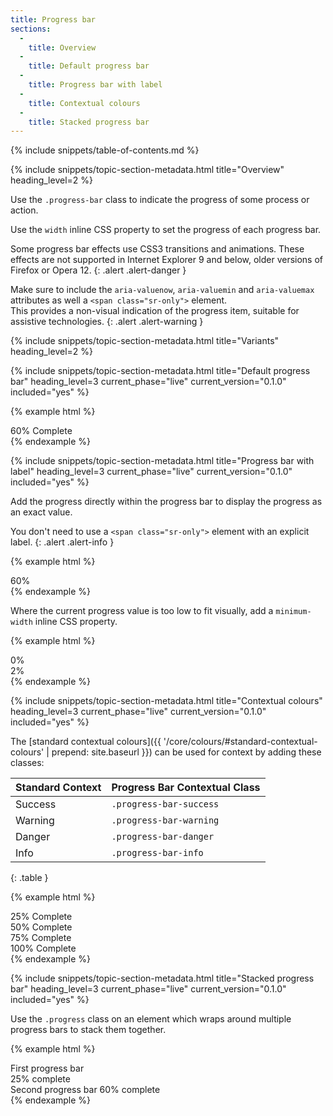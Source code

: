 ```yaml
---
title: Progress bar
sections:
  -
    title: Overview
  -
    title: Default progress bar
  -
    title: Progress bar with label
  -
    title: Contextual colours
  -
    title: Stacked progress bar
---
```


{% include snippets/table-of-contents.md %}

{% include snippets/topic-section-metadata.html
  title="Overview"
  heading_level=2
%}

Use the `.progress-bar` class to indicate the progress of some process or action.

Use the `width` inline CSS property to set the progress of each progress bar.

Some progress bar effects use CSS3 transitions and animations. These effects are not supported in Internet Explorer 9
and below, older versions of Firefox or Opera 12.
{: .alert .alert-danger }

Make sure to include the `aria-valuenow`, `aria-valuemin` and `aria-valuemax` attributes as well a
`<span class="sr-only">` element. <br /> This provides a non-visual indication of the progress item, suitable for
assistive technologies.
{: .alert .alert-warning }

{% include snippets/topic-section-metadata.html
  title="Variants"
  heading_level=2
%}

{% include snippets/topic-section-metadata.html
  title="Default progress bar"
  heading_level=3
  current_phase="live"
  current_version="0.1.0"
  included="yes"
%}

{% example html %}
<div class="progress">
  <div class="progress-bar" role="progressbar" aria-valuenow="60" aria-valuemin="0" aria-valuemax="100" style="width: 60%;">
    <span class="sr-only">60% Complete</span>
  </div>
</div>
{% endexample %}

{% include snippets/topic-section-metadata.html
  title="Progress bar with label"
  heading_level=3
  current_phase="live"
  current_version="0.1.0"
  included="yes"
%}

Add the progress directly within the progress bar to display the progress as an exact value.

You don't need to use a `<span class="sr-only">` element with an explicit label.
{: .alert .alert-info }

{% example html %}
<div class="progress">
  <div class="progress-bar" role="progressbar" aria-valuenow="60" aria-valuemin="0" aria-valuemax="100" style="width: 60%;">
    60%
  </div>
</div>
{% endexample %}

Where the current progress value is too low to fit visually, add a `minimum-width` inline CSS property.

{% example html %}
<div class="progress">
  <div class="progress-bar" role="progressbar" aria-valuenow="0" aria-valuemin="0" aria-valuemax="100" style="min-width: 2em;">
    0%
  </div>
</div>

<div class="progress">
  <div class="progress-bar" role="progressbar" aria-valuenow="2" aria-valuemin="0" aria-valuemax="100" style="min-width: 2em; width: 2%;">
    2%
  </div>
</div>
{% endexample %}

{% include snippets/topic-section-metadata.html
  title="Contextual colours"
  heading_level=3
  current_phase="live"
  current_version="0.1.0"
  included="yes"
%}

The [standard contextual colours]({{ '/core/colours/#standard-contextual-colours' | prepend: site.baseurl }}) can be
used for context by adding these classes:

| Standard Context | Progress Bar Contextual Class |
| ---------------- | ----------------------------- |
| Success          | `.progress-bar-success`       |
| Warning          | `.progress-bar-warning`       |
| Danger           | `.progress-bar-danger`        |
| Info             | `.progress-bar-info`          |
{: .table }

{% example html %}
<div class="progress">
  <div class="progress-bar progress-bar-success" role="progressbar" aria-valuenow="25" aria-valuemin="0" aria-valuemax="100" style="width: 25%;">
    <span class="sr-only">25% Complete</span>
  </div>
</div>
<div class="progress">
  <div class="progress-bar progress-bar-warning" role="progressbar" aria-valuenow="50" aria-valuemin="0" aria-valuemax="100" style="width: 50%;">
    <span class="sr-only">50% Complete</span>
  </div>
</div>
<div class="progress">
  <div class="progress-bar progress-bar-danger" role="progressbar" aria-valuenow="75" aria-valuemin="0" aria-valuemax="100" style="width: 75%;">
    <span class="sr-only">75% Complete</span>
  </div>
</div>
<div class="progress">
  <div class="progress-bar progress-bar-info" role="progressbar" aria-valuenow="100" aria-valuemin="0" aria-valuemax="100" style="width: 100%;">
    <span class="sr-only">100% Complete</span>
  </div>
</div>
{% endexample %}

{% include snippets/topic-section-metadata.html
  title="Stacked progress bar"
  heading_level=3
  current_phase="live"
  current_version="0.1.0"
  included="yes"
%}

Use the `.progress` class on an element which wraps around multiple progress bars to stack them together.

{% example html %}
<div class="progress">
  <div class="progress-bar" style="width: 25%">
    <span class="sr-only">First progress bar 25% complete</span>
  </div>
  <div class="progress-bar progress-bar-warning" style="width: 60%">
    <span class="sr-only">Second progress bar 60% complete</span>
  </div>
</div>
{% endexample %}
